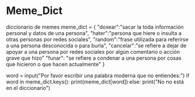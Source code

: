 # Meme_Dict
diccionario de memes
meme_dict = {
    "doxear":"sacar la toda información personal y datos de una persona",
    "hater":"persona que hiere o insulta a otras personas por redes sociales",
    "random":"frase utilizada para referirse a una persona desconocida o para burla",
    "cancelar":"se refiere a dejar de apoyar a una persona por redes sociales por algún comentario o acción grave que        hizo"
    "funar": "se refiere a condenar a una persona por cosas que hicieron o que hacen actualmente"
    }

word = input("Por favor escribir una palabra moderna que no entiendes:")
if word in meme_dict.keys():
   print(meme_dict[word])
else:
    print("No no está en el diccionario")
